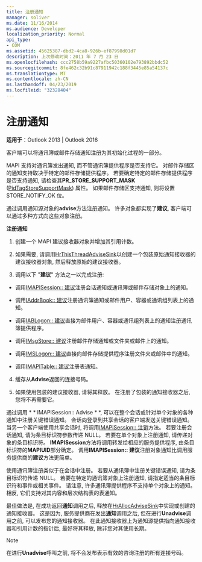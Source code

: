 ```yaml
---
title: 注册通知
manager: soliver
ms.date: 11/16/2014
ms.audience: Developer
localization_priority: Normal
api_type:
- COM
ms.assetid: 45625387-dbd2-4ca8-926b-ef87998d01d7
description: 上次修改时间：2011 年 7 月 23 日
ms.openlocfilehash: ccc2758b59a9227afbc50360102e793892bbdc52
ms.sourcegitcommit: 8fe462c32b91c87911942c188f3445e85a54137c
ms.translationtype: MT
ms.contentlocale: zh-CN
ms.lasthandoff: 04/23/2019
ms.locfileid: "32328404"
---
```

# <a name="registering-for-a-notification"></a>注册通知

  
  
**适用于**：Outlook 2013 | Outlook 2016 
  
客户端可以将通讯簿或邮件存储通知注册为其初始化过程的一部分。
  
MAPI 支持对通讯簿发出通知, 而不管通讯簿提供程序是否支持它。 对邮件存储区的通知支持取决于特定的邮件存储提供程序。 若要确定特定的邮件存储提供程序是否支持通知, 请检查其**PR_STORE_SUPPORT_MASK** ([PidTagStoreSupportMask](pidtagstoresupportmask-canonical-property.md)) 属性。 如果邮件存储区支持通知, 则将设置 STORE_NOTIFY_OK 位。 
  
通过调用通知源对象的**advise**方法注册通知。 许多对象都实现了**建议**, 客户端可以通过多种方式向这些对象注册。 
  
 **注册通知**
  
1. 创建一个 MAPI 建议接收器对象并增加其引用计数。
    
2. 如果需要, 请调用[HrThisThreadAdviseSink](hrthisthreadadvisesink.md)以创建一个包装原始通知接收器的建议接收器对象, 然后释放原始的建议接收器。 
    
3. 调用以下 "**建议**" 方法之一以完成注册: 
    
  - 调用[IMAPISession:: 建议](imapisession-advise.md)注册会话通知或通讯簿或邮件存储对象上的通知。 
    
  - 调用[IAddrBook:: 建议](iaddrbook-advise.md)注册通讯簿通知或邮件用户、容器或通讯组列表上的通知。 
    
  - 调用[IABLogon:: 建议](iablogon-advise.md)直接为邮件用户、容器或通讯组列表上的通知注册通讯簿提供程序。 
    
  - 调用[IMsgStore:: 建议](imsgstore-advise.md)注册邮件存储通知或文件夹或邮件上的通知。 
    
  - 调用[IMSLogon:: 建议](imslogon-advise.md)直接向邮件存储提供程序注册文件夹或邮件中的通知。 
    
  - 调用[IMAPITable:: 建议](imapitable-advise.md)注册表通知。 
    
4. 缓存从**Advise**返回的连接号码。
    
5. 如果使用包装的建议接收器, 请将其释放。 在注册了包装的通知接收器之后, 您将不再需要它。
    
通过调用 * * IMAPISession:: Advise * *, 可以在整个会话或针对单个对象的各种通知中注册关键错误通知。 会话向登录到共享会话的客户端发送关键错误通知。当另一个客户端使用共享会话时, 将调用[IMAPISession:: 注销](imapisession-logoff.md)方法。 若要注册会话通知, 请为条目标识符参数传递 NULL。 若要在单个对象上注册通知, 请传递对象的条目标识符。 **IMAPISession**方法将调用转发给相应的服务提供程序, 由条目标识符的**MAPIUID**部分确定。 调用**IMAPISession:: 建议**注册对象通知比调用服务提供商的**建议**方法更简单。 
  
使用通讯簿注册类似于在会话中注册。 若要从通讯簿中注册关键错误通知, 请为条目标识符传递 NULL。 若要在特定的通讯簿对象上注册通知, 请指定适当的条目标识符和事件或相关事件。 请注意, 许多通讯簿提供程序不支持单个对象上的通知。 相反, 它们支持对其内容和层次结构表的表通知。 
  
最佳做法是, 在成功返回**通知**调用之后, 释放在[HrAllocAdviseSink](hrallocadvisesink.md)中实现或创建的通知接收器。 这是因为, 服务提供商在发出**通知**调用之后, 但在进行**Unadvise**调用之前, 可以发布您的通知接收器。 在此通知接收器上为通知源提供指向通知接收器和引用计数的指针后, 最好将其释放, 除非您对其使用长期。 
  
> [!NOTE]
> 在进行**Unadvise**呼叫之前, 将不会发布表示有效的咨询注册的所有连接号码。 
  

